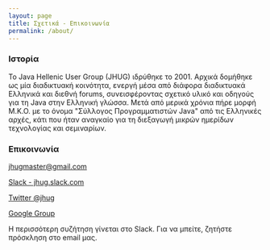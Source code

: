 ```yaml
---
layout: page
title: Σχετικά - Επικοινωνία
permalink: /about/
---
```

### Ιστορία

Το Java Hellenic User Group (JHUG) ιδρύθηκε το 2001. Αρχικά δομήθηκε ως μία διαδικτυακή κοινότητα, ενεργή μέσα από διάφορα διαδικτυακά Ελληνικά και διεθνή forums, συνεισφέροντας σχετικό υλικό και οδηγούς για τη Java στην Ελληνική γλώσσα. Μετά από μερικά χρόνια πήρε μορφή Μ.Κ.Ο. με το όνομα "Σύλλογος Προγραμματιστών Java" από τις Ελληνικές αρχές, κάτι που ήταν αναγκαίο για τη διεξαγωγή μικρών ημερίδων τεχνολογίας και σεμιναρίων. 

### Επικοινωνία

[jhugmaster@gmail.com](mailto:jhugmaster@gmail.com)

[Slack - jhug.slack.com](https://jhug.slack.com)

[Twitter @jhug](https://twitter.com/jhug)

[Google Group](https://groups.google.com/forum/#!forum/jhug)

Η περισσότερη συζήτηση γίνεται στο Slack. Για να μπείτε, ζητήστε πρόσκληση στο email μας.